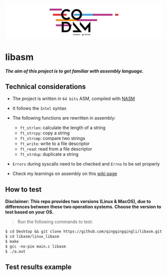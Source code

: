 [![Logo](https://github.com/qingqingqingli/readme_images/blob/master/codam_logo_1.png)](https://github.com/qingqingqingli/libasm)

# libasm

***The aim of this project is to get familiar with assembly language.***

## Technical considerations

- The project is written in `64 bits` ASM, compiled with [NASM](https://www.nasm.us/)

- It follows the `Intel` syntax

- The following functions are rewritten in assembly:
	- `ft_strlen`: calculate the length of a string
	- `ft_strcpy`: copy a string
	- `ft_strcmp`: compare two strings
	- `ft_write`: write to a file descriptor
	- `ft_read`: read from a file descriptor
	- `ft_strdup`: duplicate a string

- `Errors` during syscalls need to be checked and `Errno` to be set properly

- Check my learnings on assembly on this [wiki page](https://github.com/qingqingqingli/libasm/wiki#calling-an-asm-function-from-c-source)

## How to test

**Disclaimer: This repo provides two versions (Linux & MacOS), due to differences between these two operation systems. Choose the version to test based on your OS.**

> Run the following commands to test:

```shell
$ cd Desktop && git clone https://github.com/qingqingqingli/libasm.git
$ cd libasm/linux_libasm
$ make
$ gcc -no-pie main.c libasm
$ ./a.out
```

## Test results example

